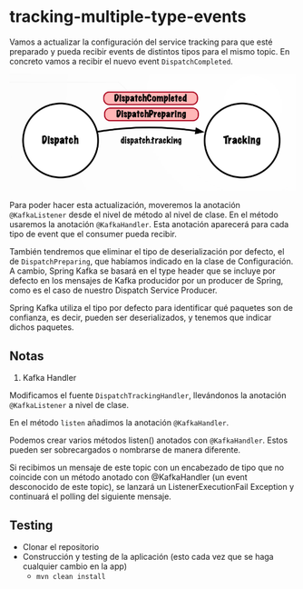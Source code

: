 # tracking-multiple-type-events

Vamos a actualizar la configuración del service tracking para que esté preparado y pueda recibir events de distintos tipos para el mismo topic. En concreto vamos a recibir el nuevo event `DispatchCompleted`.

![alt Multiple Events from Same Topic](../images/05-Multiple-Event-Types-From-Same-Topic.png)

Para poder hacer esta actualización, moveremos la anotación `@KafkaListener` desde el nivel de método al nivel de clase. En el método usaremos la anotación `@KafkaHandler`. Esta anotación aparecerá para cada tipo de event que el consumer pueda recibir.

También tendremos que eliminar el tipo de deserialización por defecto, el de `DispatchPreparing`, que habíamos indicado en la clase de Configuración. A cambio, Spring Kafka se basará en el type header que se incluye por defecto en los mensajes de Kafka producidor por un producer de Spring, como es el caso de nuestro Dispatch Service Producer.

Spring Kafka utiliza el tipo por defecto para identificar qué paquetes son de confianza, es decir, pueden ser deserializados, y tenemos que indicar dichos paquetes.

## Notas

1. Kafka Handler

Modificamos el fuente `DispatchTrackingHandler`, llevándonos la anotación `@KafkaListener` a nivel de clase.

En el método `listen` añadimos la anotación `@KafkaHandler`.

Podemos crear varios métodos listen() anotados con `@KafkaHandler`. Estos pueden ser sobrecargados o nombrarse de manera diferente.

Si recibimos un mensaje de este topic con un encabezado de tipo que no coincide con un método anotado con @KafkaHandler (un event desconocido de este topic), se lanzará un ListenerExecutionFail Exception y continuará el polling del siguiente mensaje.

## Testing

- Clonar el repositorio
- Construcción y testing de la aplicación (esto cada vez que se haga cualquier cambio en la app)
  - `mvn clean install`